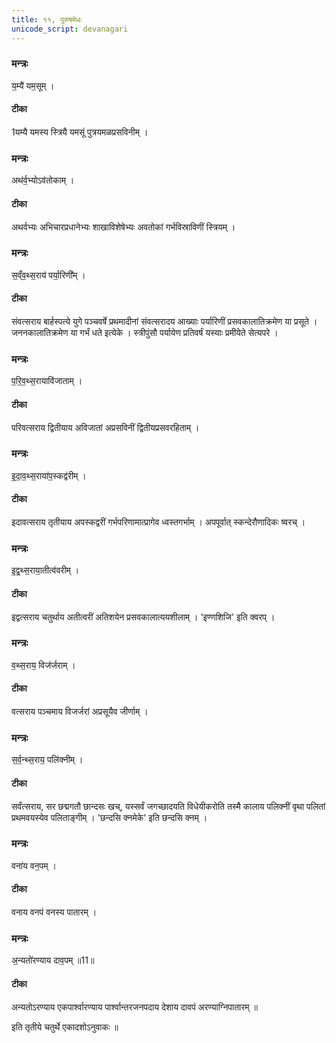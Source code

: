 ```yaml
---
title: ११, पुरुषमेधः
unicode_script: devanagari
---
```


###  मन्त्रः
य॒म्यै॑ यम॒सूम् ।

#### टीका
1यम्यै यमस्य स्त्रियै यमसूं पुत्रयमळप्रसविनीम् ।
###  मन्त्रः
अथ॑र्व॒भ्योऽव॑तोकाम् ।

#### टीका
अथर्वभ्यः अभिचारप्रधानेभ्यः शाखाविशेषेभ्यः अवतोकां गर्भविस्राविणीं स्त्रियम् ।
###  मन्त्रः
स॒व्ँव॒थ्स॒राय॑ पर्या॒रिणी᳚म् ।

#### टीका
संवत्सराय बार्हस्पत्ये युगे पञ्चवर्षे प्रथमादीनां संवत्सरादय आख्याः पर्यारिणीं प्रसवकालातिक्रमेण या प्रसूते । जननकालातिक्रमेण या गर्भं धते इत्येके । स्त्रीपुंसौ पर्यायेण प्रतिवर्षं यस्याः प्रमीयेते सेत्यपरे ।
###  मन्त्रः
प॒रि॒व॒थ्स॒रायावि॑जाताम् ।

#### टीका
परिवत्सराय द्वितीयाय अविजातां अप्रसविनीं द्वितीयप्रसवरहिताम् ।
###  मन्त्रः
इ॒दा॒व॒थ्स॒राया॑प॒स्कद्व॑रीम् ।

#### टीका
इदावत्सराय तृतीयाय अपस्कद्वरीं गर्भपरिणामात्प्रागेव ध्वस्तगर्भाम् । अपपूर्वात् स्कन्देरौणादिकः ष्वरच् ।
###  मन्त्रः

इ॒द्व॒थ्स॒राया॒तीत्व॑वरीम् ।
#### टीका
इद्वत्सराय चतुर्थाय अतीत्वरीं अतिशयेन प्रसवकालात्ययशीलाम् । 'इण्णशिजि' इति क्वरप् ।
###  मन्त्रः
व॒थ्स॒राय॒ विज॑र्जराम् ।

#### टीका
वत्सराय पञ्चमाय विजर्जरां अप्रसूयैव जीर्णाम् ।
###  मन्त्रः
स॒र्व॒न्थ्स॒राय॒ पलि॑क्नीम् ।

#### टीका
सर्वंत्सराय, सर छद्मगतौ छान्दसः खच्, यस्सर्वं जगच्छादयति विधेयीकरोति तस्मै कालाय पलिक्नीं वृथा पलितां प्रथमवयस्येव पलिताङ्गीम् । 'छन्दसि क्नमेके' इति छन्दसि क्नम् ।
###  मन्त्रः
वना॑य वन॒पम् ।

#### टीका
वनाय वनपं वनस्य पातारम् ।
###  मन्त्रः
अ॒न्यतो॑रण्याय दाव॒पम् ॥11॥  
#### टीका
अन्यतोऽरण्याय एकपार्श्वारण्याय पार्श्वान्तरजनपदाय देशाय दावपं अरण्याग्निपातारम् ॥  

इति तृतीये चतुर्थे एकादशोऽनुवाकः ॥  
